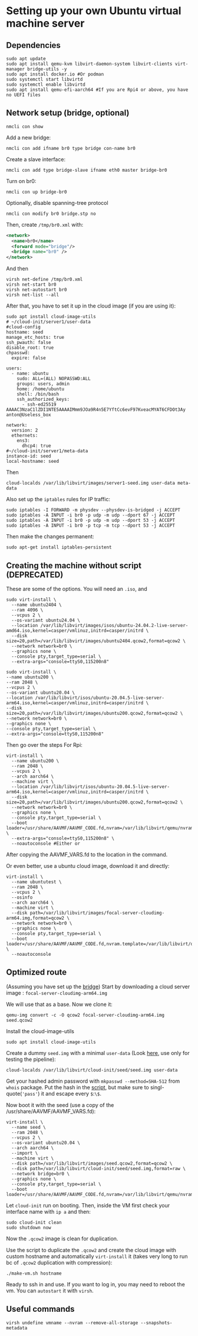 # Setting up your own Ubuntu virtual machine server
## Dependencies
```
sudo apt update
sudo apt install qemu-kvm libvirt-daemon-system libvirt-clients virt-manager bridge-utils -y
sudo apt install docker.io #Or podman
sudo systemctl start libvirtd
sudo systemctl enable libvirtd
sudo apt install qemu-efi-aarch64 #If you are Rpi4 or above, you have no UEFI files
```
## Network setup (bridge, optional)
```
nmcli con show
```
Add a new bridge:
```
nmcli con add ifname br0 type bridge con-name br0
```
Create a slave interface:
```
nmcli con add type bridge-slave ifname eth0 master bridge-br0
```
Turn on br0:
```
nmcli con up bridge-br0
```
Optionally, disable spanning-tree protocol
```
nmcli con modify br0 bridge.stp no
```

Then, create `/tmp/br0.xml` with:
```xml []
<network>
  <name>br0</name>
  <forward mode="bridge"/>
  <bridge name="br0" />
</network>
```
And then 
```
virsh net-define /tmp/br0.xml
virsh net-start br0
virsh net-autostart br0
virsh net-list --all
```

After that, you have to set it up in the cloud image (if you are using it):
```
sudo apt install cloud-image-utils
# ~/cloud-init/server1/user-data
#cloud-config
hostname: seed
manage_etc_hosts: true
ssh_pwauth: false
disable_root: true
chpasswd:
  expire: false

users:
  - name: ubuntu
    sudo: ALL=(ALL) NOPASSWD:ALL
    groups: users, admin
    home: /home/ubuntu
    shell: /bin/bash
    ssh_authorized_keys:
      - ssh-ed25519 AAAAC3NzaC1lZDI1NTE5AAAAIMmm9JOa9R4n5E7YftCc6evF97KveacMYAT6CFDOt3Ay anton@Useless_box

network:
  version: 2
  ethernets:
    ens3:
      dhcp4: true
#~/cloud-init/server1/meta-data
instance-id: seed
local-hostname: seed
```
Then
```
cloud-localds /var/lib/libvirt/images/server1-seed.img user-data meta-data
```
Also set up the `iptables` rules for IP traffic:
```
sudo iptables -I FORWARD -m physdev --physdev-is-bridged -j ACCEPT
sudo iptables -A INPUT -i br0 -p udp -m udp --dport 67 -j ACCEPT
sudo iptables -A INPUT -i br0 -p udp -m udp --dport 53 -j ACCEPT
sudo iptables -A INPUT -i br0 -p tcp -m tcp --dport 53 -j ACCEPT
```
Then make the changes permanent:
```
sudo apt-get install iptables-persistent
```
## Creating the machine without script (DEPRECATED)
These are some of the options. You will need an `.iso`, and 
```
sudo virt-install \
  --name ubuntu2404 \
  --ram 4096 \
  --vcpus 2 \
  --os-variant ubuntu24.04 \
  --location /var/lib/libvirt/images/isos/ubuntu-24.04.2-live-server-amd64.iso,kernel=casper/vmlinuz,initrd=casper/initrd \
  --disk size=20,path=/var/lib/libvirt/images/ubuntu2404.qcow2,format=qcow2 \
  --network network=br0 \
  --graphics none \
  --console pty,target_type=serial \
  --extra-args="console=ttyS0,115200n8"
  ```
  ```
sudo virt-install \
  --name ubuntu200 \
  --ram 2048 \
  --vcpus 2 \
  --os-variant ubuntu20.04 \
  --location /var/lib/libvirt/isos/ubuntu-20.04.5-live-server-arm64.iso,kernel=casper/vmlinuz,initrd=casper/initrd \
  --disk size=20,path=/var/lib/libvirt/images/ubuntu200.qcow2,format=qcow2 \
  --network network=br0 \
  --graphics none \
  --console pty,target_type=serial \
  --extra-args="console=ttyS0,115200n8"
  ```
  Then go over the steps
For Rpi:
```
virt-install \
  --name ubuntu200 \
  --ram 2048 \
  --vcpus 2 \
  --arch aarch64 \
  --machine virt \
  --location /var/lib/libvirt/isos/ubuntu-20.04.5-live-server-arm64.iso,kernel=casper/vmlinuz,initrd=casper/initrd \
  --disk size=20,path=/var/lib/libvirt/images/ubuntu200.qcow2,format=qcow2 \
  --network network=br0 \
  --graphics none \
  --console pty,target_type=serial \
  --boot loader=/usr/share/AAVMF/AAVMF_CODE.fd,nvram=/var/lib/libvirt/qemu/nvram/ubuntu200_VARS.fd,loader.readonly=yes,loader.type=pflash \
  --extra-args="console=ttyS0,115200n8" \
  --noautoconsole #Either or
  ```

After copying the AAVMF_VARS.fd to the location in the command.

Or even better, use a ubuntu cloud image, download it and directly:
```
virt-install \
  --name ubuntutest \
  --ram 2048 \
  --vcpus 2 \
  --osinfo
  --arch aarch64 \
  --machine virt \
  --disk path=/var/lib/libvirt/images/focal-server-cloudimg-arm64.img,format=qcow2 \
  --network network=br0 \
  --graphics none \
  --console pty,target_type=serial \
  --boot loader=/usr/share/AAVMF/AAVMF_CODE.fd,nvram.template=/var/lib/libvirt/qemu/nvram/ubuntu200.fd,loader.readonly=yes,loader.type=pflash \
  --noautoconsole

```



## Optimized route
(Assuming you have set up the [bridge](./virtual_server.md#network-setup-bridge-optional))
Start by downloading a cloud server image : `focal-server-cloudimg-arm64.img`

<!-- Convert the image to `.qcow2`:
```
qemu-img convert -f raw -O qcow2 ubuntu-20.04-server-cloudimg-arm64.img /var/lib/libvirt/images/ubuntu20.04-base.qcow2
```
Resize (optional):
```
qemu-img resize /var/lib/libvirt/images/ubuntu20.04-base.qcow2 20G
``` -->
We will use that as a base. Now we clone it:
```
qemu-img convert -c -O qcow2 focal-server-cloudimg-arm64.img seed.qcow2
```

Install the cloud-image-utils

```
sudo apt install cloud-image-utils
```

Create a dummy `seed.img` with a minimal `user-data` (Look [here](./seed-user-data), use only for testing the pipeline):

```
cloud-localds /var/lib/libvirt/cloud-init/seed/seed.img user-data
```
Get your hashed admin password with `mkpasswd --method=SHA-512` from `whois` package. Put the hash in the [script](./make-vm.sh), but make sure to singl-quote(`'pass'`) it and escape every `$`:`\$`.

Now boot it with the seed (use a copy of the /usr/share/AAVMF/AAVMF_VARS.fd):
```
virt-install \
  --name seed \
  --ram 2048 \
  --vcpus 2 \
  --os-variant ubuntu20.04 \
  --arch aarch64 \
  --import \
  --machine virt \
  --disk path=/var/lib/libvirt/images/seed.qcow2,format=qcow2 \
  --disk path=/var/lib/libvirt/cloud-init/seed/seed.img,format=raw \
  --network bridge=br0 \
  --graphics none \
  --console pty,target_type=serial \
  --boot loader=/usr/share/AAVMF/AAVMF_CODE.fd,nvram=/var/lib/libvirt/qemu/nvram/seed_VARS.fd,loader.readonly=yes,loader.type=pflash
```
Let `cloud-init` run on booting. Then, inside the VM first check your interface name with `ip a` and then:
```
sudo cloud-init clean
sudo shutdown now
```
Now the `.qcow2` image is clean for duplication.

Use the script to duplicate the `.qcow2` and create the cloud image with custom hostname and automatically `virt-install` it (takes very long to run bc of `.qcow2` duplication with compression):
```
./make-vm.sh hostname
```
Ready to ssh in and use. If you want to log in, you may need to reboot the vm. You can `autostart` it with `virsh`. 


## Useful commands

```
virsh undefine vmname --nvram --remove-all-storage --snapshots-metadata
```